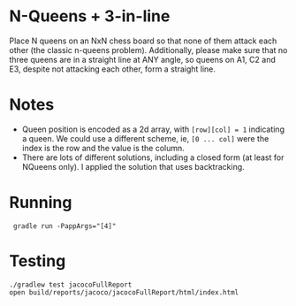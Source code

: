 # N-Queens + 3-in-line

Place N queens on an NxN chess board so that none of them attack each other (the classic n-queens problem).
Additionally, please make sure that no three queens are in a straight line at ANY angle, 
so queens on A1, C2 and E3, despite not attacking each other, form a straight line.

# Notes

- Queen position is encoded as a 2d array, with `[row][col] = 1` indicating a queen. We could use a different scheme, ie,
  `[0 ... col]` were the index is the row and the value is the column.
- There are lots of different solutions, including a closed form (at least for NQueens only). I applied the solution that
  uses backtracking.


# Running

     gradle run -PappArgs="[4]"

# Testing

    ./gradlew test jacocoFullReport
    open build/reports/jacoco/jacocoFullReport/html/index.html